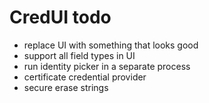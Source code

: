 CredUI todo
===========

* replace UI with something that looks good
* support all field types in UI
* run identity picker in a separate process
* certificate credential provider
* secure erase strings

